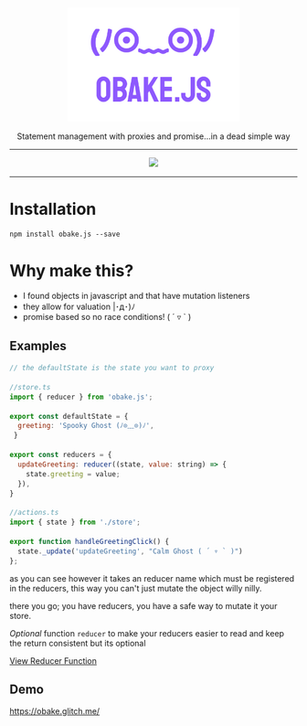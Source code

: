 <p align="center"><img width="300px" src="docs/github-logo.png" />
</p>
<p align="center">Statement management with proxies and promise...in a dead simple way</p>
<hr>
<p align="center">
<a href="https://opensource.org/licenses/MIT">
  <img src="https://img.shields.io/badge/License-MIT-yellow.svg" />
</a>
</p>

---

# Installation

```
npm install obake.js --save
```

# Why make this?

- I found objects in javascript and that have mutation listeners
- they allow for valuation |･д･)ﾉ	
- promise based so no race conditions! ( ´ ▿ ` )

## Examples

```js
// the defaultState is the state you want to proxy

//store.ts
import { reducer } from 'obake.js';

export const defaultState = {
  greeting: 'Spooky Ghost (ﾉ⊙﹏⊙)ﾉ',
 }

export const reducers = {
  updateGreeting: reducer((state, value: string) => {
    state.greeting = value;
  }),
}

//actions.ts
import { state } from './store';

export function handleGreetingClick() {
  state._update('updateGreeting', "Calm Ghost ( ´ ▿ ` )")
};

```
as you can see however it takes an reducer name which must be registered in the reducers,
this way you can't just mutate the object willy nilly.

there you go; you have reducers, you have a safe way to mutate it your store.

*Optional* function `reducer` to make your reducers easier to read and keep the return consistent but its optional

[View Reducer Function](https://github.com/stagfoo/obake/blob/5c701ab5e7bf9144c182f314aba9d557190ac657/src/index.ts#L33)

## Demo
https://obake.glitch.me/